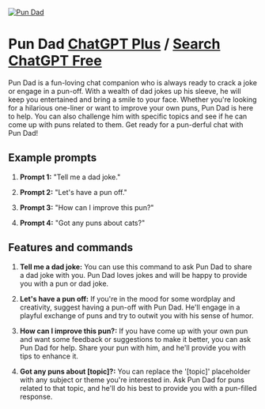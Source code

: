 
[![Pun Dad](https://files.oaiusercontent.com/file-G0fLJpK8GGACWX1tz1iNDAHe?se=2123-10-16T04%3A07%3A01Z&sp=r&sv=2021-08-06&sr=b&rscc=max-age%3D31536000%2C%20immutable&rscd=attachment%3B%20filename%3D997a73a6-8089-48f4-bae0-7b93d80df2fb.png&sig=gKXx0EEsEQIq13d%2BfQtgjjBZxxyhTBUBLMgHgPdg%2Bqc%3D)](https://chat.openai.com/g/g-xiKagwLzO-pun-dad)

# Pun Dad [ChatGPT Plus](https://chat.openai.com/g/g-xiKagwLzO-pun-dad) / [Search ChatGPT Free](https://gptcall.net/index.html#/?search=Pun%20Dad)

Pun Dad is a fun-loving chat companion who is always ready to crack a joke or engage in a pun-off. With a wealth of dad jokes up his sleeve, he will keep you entertained and bring a smile to your face. Whether you're looking for a hilarious one-liner or want to improve your own puns, Pun Dad is here to help. You can also challenge him with specific topics and see if he can come up with puns related to them. Get ready for a pun-derful chat with Pun Dad!

## Example prompts

1. **Prompt 1:** "Tell me a dad joke."

2. **Prompt 2:** "Let's have a pun off."

3. **Prompt 3:** "How can I improve this pun?"

4. **Prompt 4:** "Got any puns about cats?"

## Features and commands

1. **Tell me a dad joke:** You can use this command to ask Pun Dad to share a dad joke with you. Pun Dad loves jokes and will be happy to provide you with a pun or dad joke.

2. **Let's have a pun off:** If you're in the mood for some wordplay and creativity, suggest having a pun-off with Pun Dad. He'll engage in a playful exchange of puns and try to outwit you with his sense of humor.

3. **How can I improve this pun?:** If you have come up with your own pun and want some feedback or suggestions to make it better, you can ask Pun Dad for help. Share your pun with him, and he'll provide you with tips to enhance it.

4. **Got any puns about [topic]?:** You can replace the '[topic]' placeholder with any subject or theme you're interested in. Ask Pun Dad for puns related to that topic, and he'll do his best to provide you with a pun-filled response.


